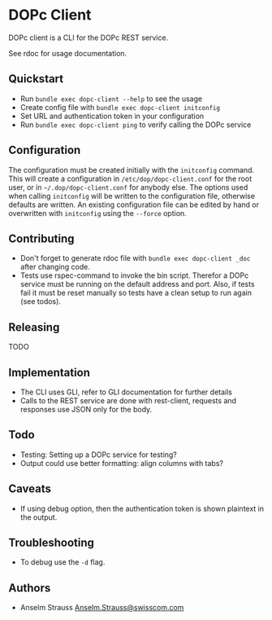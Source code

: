 # DOPc Client

DOPc client is a CLI for the DOPc REST service.

See rdoc for usage documentation.

## Quickstart

* Run `bundle exec dopc-client --help` to see the usage
* Create config file with `bundle exec dopc-client initconfig`
* Set URL and authentication token in your configuration
* Run `bundle exec dopc-client ping` to verify calling the DOPc service

## Configuration

The configuration must be created initially with the `initconfig` command. This
will create a configuration in `/etc/dop/dopc-client.conf` for the root user,
or in `~/.dop/dopc-client.conf` for anybody else. The options used when calling
`initconfig` will be written to the configuration file, otherwise defaults are
written. An existing configuration file can be edited by hand or overwritten
with `initconfig` using the `--force` option.

## Contributing

* Don't forget to generate rdoc file with `bundle exec dopc-client _doc`
  after changing code.
* Tests use rspec-command to invoke the bin script. Therefor a DOPc service
  must be running on the default address and port. Also, if tests fail it must
  be reset manually so tests have a clean setup to run again (see todos).

## Releasing

TODO

## Implementation

* The CLI uses GLI, refer to GLI documentation for further details
* Calls to the REST service are done with rest-client, requests and responses
  use JSON only for the body.

## Todo

* Testing: Setting up a DOPc service for testing?
* Output could use better formatting: align columns with tabs?

## Caveats

* If using debug option, then the authentication token is shown plaintext in
  the output.

## Troubleshooting

* To debug use the `-d` flag.

## Authors

* Anselm Strauss <Anselm.Strauss@swisscom.com>
